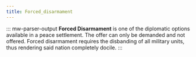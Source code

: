 ```yaml
---
title: Forced_disarmament
---
```


::: mw-parser-output
**Forced Disarmament** is one of the diplomatic options available in a
peace settlement. The offer can only be demanded and not offered. Forced
disarmament requires the disbanding of all military units, thus
rendering said nation completely docile.
:::
